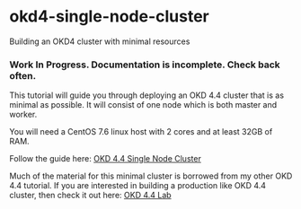 # okd4-single-node-cluster
Building an OKD4 cluster with minimal resources

### Work In Progress.  Documentation is incomplete.  Check back often.

This tutorial will guide you through deploying an OKD 4.4 cluster that is as minimal as possible.  It will consist of one node which is both master and worker.

You will need a CentOS 7.6 linux host with 2 cores and at least 32GB of RAM.

Follow the guide here: [OKD 4.4 Single Node Cluster](https://cgruver.github.io/okd4-single-node-cluster/)

Much of the material for this minimal cluster is borrowed from my other OKD 4.4 tutorial.  If you are interested in building a production like OKD 4.4 cluster, then check it out here: [OKD 4.4 Lab](https://cgruver.github.io/okd4-upi-lab-setup/)
